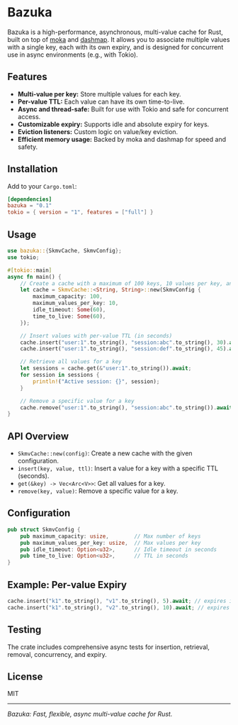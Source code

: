 # Bazuka

Bazuka is a high-performance, asynchronous, multi-value cache for Rust, built on top of [moka](https://github.com/moka-rs/moka) and [dashmap](https://github.com/xacrimon/dashmap). It allows you to associate multiple values with a single key, each with its own expiry, and is designed for concurrent use in async environments (e.g., with Tokio).

## Features

- **Multi-value per key:** Store multiple values for each key.
- **Per-value TTL:** Each value can have its own time-to-live.
- **Async and thread-safe:** Built for use with Tokio and safe for concurrent access.
- **Customizable expiry:** Supports idle and absolute expiry for keys.
- **Eviction listeners:** Custom logic on value/key eviction.
- **Efficient memory usage:** Backed by moka and dashmap for speed and safety.

## Installation

Add to your `Cargo.toml`:

```toml
[dependencies]
bazuka = "0.1"
tokio = { version = "1", features = ["full"] }
```

## Usage

```rust
use bazuka::{SkmvCache, SkmvConfig};
use tokio;

#[tokio::main]
async fn main() {
    // Create a cache with a maximum of 100 keys, 10 values per key, and 60s TTL.
    let cache = SkmvCache::<String, String>::new(SkmvConfig {
        maximum_capacity: 100,
        maximum_values_per_key: 10,
        idle_timeout: Some(60),
        time_to_live: Some(60),
    });

    // Insert values with per-value TTL (in seconds)
    cache.insert("user:1".to_string(), "session:abc".to_string(), 30).await;
    cache.insert("user:1".to_string(), "session:def".to_string(), 45).await;

    // Retrieve all values for a key
    let sessions = cache.get(&"user:1".to_string()).await;
    for session in sessions {
        println!("Active session: {}", session);
    }

    // Remove a specific value for a key
    cache.remove("user:1".to_string(), "session:abc".to_string()).await;
}
```

## API Overview

- `SkmvCache::new(config)`: Create a new cache with the given configuration.
- `insert(key, value, ttl)`: Insert a value for a key with a specific TTL (seconds).
- `get(&key) -> Vec<Arc<V>>`: Get all values for a key.
- `remove(key, value)`: Remove a specific value for a key.

## Configuration

```rust
pub struct SkmvConfig {
    pub maximum_capacity: usize,        // Max number of keys
    pub maximum_values_per_key: usize,  // Max values per key
    pub idle_timeout: Option<u32>,      // Idle timeout in seconds
    pub time_to_live: Option<u32>,      // TTL in seconds
}
```

## Example: Per-value Expiry

```rust
cache.insert("k1".to_string(), "v1".to_string(), 5).await; // expires in 5s
cache.insert("k1".to_string(), "v2".to_string(), 10).await; // expires in 10s
```

## Testing

The crate includes comprehensive async tests for insertion, retrieval, removal, concurrency, and expiry.

## License

MIT

---

*Bazuka: Fast, flexible, async multi-value cache for Rust.*